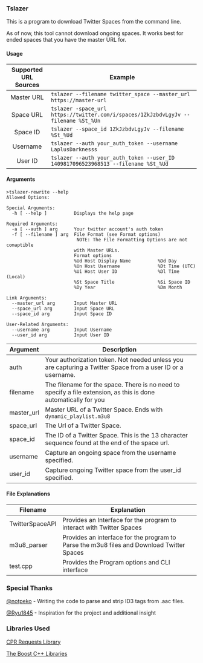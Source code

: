 ### Tslazer
This is a program to download Twitter Spaces from the command line. 

As of now, this tool cannot download ongoing spaces. It works best for ended spaces that you have the master URL for. 
#### Usage

|  Supported URL Sources | Example|
| :------------: | -------------- |
|   Master URL | `tslazer --filename twitter_space --master_url https://master-url` |
| Space URL | `tslazer -space_url https://twitter.com/i/spaces/1ZkJzbdvLgyJv --filename %St_%Un` |
| Space ID | `tslazer --space_id 1ZkJzbdvLgyJv --filename %St_%Ud` |
| Username| `tslazer --auth your_auth_token --username LaplusDarknesss`
| User ID | `tslazer --auth your_auth_token --user_ID 1409817096523968513 --filename %St_%Ud`|

#### Arguments


    >tslazer-rewrite --help
    Allowed Options:
    
    Special Arguments:
      -h [ --help ]          Displays the help page
    
    Required Arguments:
      -a [ --auth ] arg      Your twitter account's auth token
      -f [ --filename ] arg  File Format (see Format options)
                              NOTE: The File Formatting Options are not comaptible
                             with Master URLs.
                             Format options
                             %Ud Host Display Name          %Dd Day
                             %Un Host Username              %Dt Time (UTC)
                             %Ui Host User ID               %Dl Time (Local)
                             %St Space Title                %Si Space ID
                             %Dy Year                       %Dm Month
    
    Link Arguments:
      --master_url arg       Input Master URL
      --space_url arg        Input Space URL
      --space_id arg         Input Space ID
    
    User-Related Arguments:
      --username arg         Input Username
      --user_id arg          Input User ID

|  Argument  |  Description |
| ------------ | ------------ |
|   auth | Your authorization token. Not needed unless you are capturing a Twitter Space from a user ID or a username.  |
|  filename | The filename for the space. There is no need  to specify a file extension, as this is done automatically for you|
| master_url | Master URL of a Twitter Space. Ends with `dynamic_playlist.m3u8` |
| space_url | The Url of a Twitter Space. |
| space_id | The ID of a Twitter Space. This is the 13 character sequence found at the end of the space url.
| username | Capture an ongoing space from the username specified. |
| user_id | Capture ongoing Twitter space from the user_id specified. |

#### File Explanations
| Filename  | Explanation  |
| ------------ | ------------ |
|  TwitterSpaceAPI |  Provides an Interface for the program to interact with Twitter Spaces |
| m3u8_parser  | Provides an interface for the program to Parse the m3u8 files and Download Twitter Spaces  |
| test.cpp  | Provides the Program options and CLI interface  |

### Special Thanks
[@notpeko](https://github.com/notpeko "@notpeko") - Writing the code to parse and strip ID3 tags from .aac files.

[@Ryu1845](https://github.com/Ryu1845 "@Ryu1845") - Inspiration for the project and additional insight

### Libraries Used
[CPR Requests Library](https://docs.libcpr.org/ "CPR Requests Library")

[The Boost C++ Libraries](https://www.boost.org/ "The Boost C++ Libraries")

